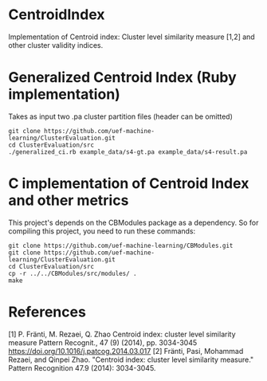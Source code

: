 # CentroidIndex
Implementation of Centroid index: Cluster level similarity measure [1,2] and other cluster validity indices.

# Generalized Centroid Index (Ruby implementation)
Takes as input two .pa cluster partition files (header can be omitted)
```
git clone https://github.com/uef-machine-learning/ClusterEvaluation.git
cd ClusterEvaluation/src
./generalized_ci.rb example_data/s4-gt.pa example_data/s4-result.pa
```

# C implementation of Centroid Index and other metrics
This project's depends on the CBModules package as a dependency. So for compiling this project, you need to run these commands:
```
git clone https://github.com/uef-machine-learning/CBModules.git
git clone https://github.com/uef-machine-learning/ClusterEvaluation.git
cd ClusterEvaluation/src
cp -r ../../CBModules/src/modules/ .
make
```

# References
[1] P. Fränti, M. Rezaei, Q. Zhao
Centroid index: cluster level similarity measure
Pattern Recognit., 47 (9) (2014), pp. 3034-3045 https://doi.org/10.1016/j.patcog.2014.03.017
[2] Fränti, Pasi, Mohammad Rezaei, and Qinpei Zhao. "Centroid index: cluster level similarity measure." Pattern Recognition 47.9 (2014): 3034-3045.
